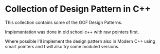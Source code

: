 # Collection of Design Pattern in C++

This collection contains some of the GOF Design Patterns. 

Implementation was done in old school c++ with raw pointers first.

Where possible I'll implement the design pattern also in Modern C++ using smart pointers and I will also try some moduled versions.

